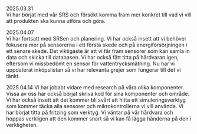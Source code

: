 2025.03.31  
Vi har börjat med vår SRS och försökt komma fram mer konkret till vad vi vill att produkten ska kunna utföra och göra.  

2025.04.07  
Vi har fortsatt med SRSen och planering. Vi har också insett att vi behöver fokusera mer på sensorerna i ett första skede och på energiförsörjningen i ett senare skede. Det viktigaste är att vi får fram sensorer som kan samla in data och skicka till databasen. Vi har också fått titta på hårdvaran igen, eftersom vi missbedömt en sensor för vattentrycksmätning. Nu har vi uppdaterat inköpslistan så vi har relevanta grejer som fungerar till det vi tänkt.

2025.04.14
Vi har jobabt vidare med research på våra olika komponenter. Vissa av oss har också börjat skriva kod för sina komponenter och område. Vi har också insett att det kommer bli svårt att hitta ett simuleringsverktyg som kommer täcka alla sensorer och mikrokontrollerna vi vill använda. Vi har börjat titta på fritzing som verktyg. Vi väntar på vår hårdvara och hoppas verkligen att den kommer snart så vi kan få lägga händerna på den i verkligheten. 

